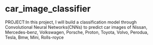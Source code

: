 # car_image_classifier
PROJECT:In this project, I will build a classification model through Convolutional Neural Networks(CNNs) to predict car images of Nissan, Mercedes-benz, Volkswagen, Porsche, Proton, Toyota, Volvo, Perodua, Tesla, Bmw, Mini, Rolls-royce
